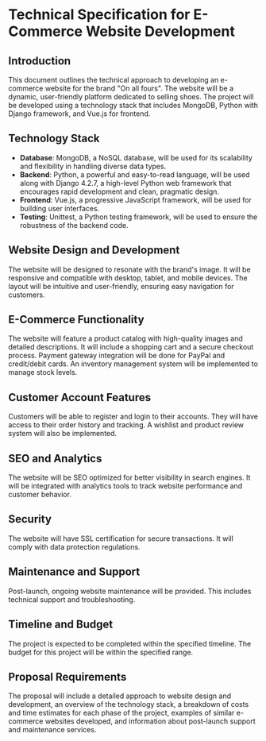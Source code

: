 # Technical Specification for E-Commerce Website Development

## Introduction

This document outlines the technical approach to developing an e-commerce website for the brand "On all fours". The website will be a dynamic, user-friendly platform dedicated to selling shoes. The project will be developed using a technology stack that includes MongoDB, Python with Django framework, and Vue.js for frontend.

## Technology Stack

- **Database**: MongoDB, a NoSQL database, will be used for its scalability and flexibility in handling diverse data types.
- **Backend**: Python, a powerful and easy-to-read language, will be used along with Django 4.2.7, a high-level Python web framework that encourages rapid development and clean, pragmatic design.
- **Frontend**: Vue.js, a progressive JavaScript framework, will be used for building user interfaces.
- **Testing**: Unittest, a Python testing framework, will be used to ensure the robustness of the backend code.

## Website Design and Development

The website will be designed to resonate with the brand's image. It will be responsive and compatible with desktop, tablet, and mobile devices. The layout will be intuitive and user-friendly, ensuring easy navigation for customers.

## E-Commerce Functionality

The website will feature a product catalog with high-quality images and detailed descriptions. It will include a shopping cart and a secure checkout process. Payment gateway integration will be done for PayPal and credit/debit cards. An inventory management system will be implemented to manage stock levels.

## Customer Account Features

Customers will be able to register and login to their accounts. They will have access to their order history and tracking. A wishlist and product review system will also be implemented.

## SEO and Analytics

The website will be SEO optimized for better visibility in search engines. It will be integrated with analytics tools to track website performance and customer behavior.

## Security

The website will have SSL certification for secure transactions. It will comply with data protection regulations.

## Maintenance and Support

Post-launch, ongoing website maintenance will be provided. This includes technical support and troubleshooting.

## Timeline and Budget

The project is expected to be completed within the specified timeline. The budget for this project will be within the specified range.

## Proposal Requirements

The proposal will include a detailed approach to website design and development, an overview of the technology stack, a breakdown of costs and time estimates for each phase of the project, examples of similar e-commerce websites developed, and information about post-launch support and maintenance services.